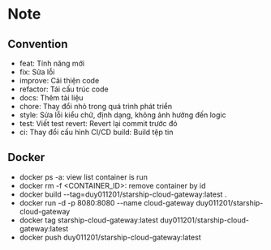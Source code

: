 # Note

## Convention
- feat: Tính năng mới
- fix: Sửa lỗi
- improve: Cải thiện code
- refactor: Tái cấu trúc code
- docs: Thêm tài liệu
- chore: Thay đổi nhỏ trong quá trình phát triển
- style: Sửa lỗi kiểu chữ, định dạng, không ảnh hưởng đến logic
- test: Viết test revert: Revert lại commit trước đó
- ci: Thay đổi cấu hình CI/CD build: Build tệp tin

## Docker
- docker ps -a: view list container is run
- docker rm -f <CONTAINER_ID>: remove container by id
- docker build --tag=duy011201/starship-cloud-gateway:latest .
- docker run -d -p 8080:8080 --name cloud-gateway duy011201/starship-cloud-gateway
- docker tag starship-cloud-gateway:latest duy011201/starship-cloud-gateway:latest
- docker push duy011201/starship-cloud-gateway:latest


